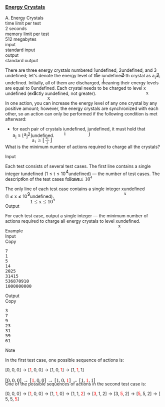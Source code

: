 <h3><a href="https://codeforces.com/contest/2111/problem/A" target="_blank" rel="noopener noreferrer">Energy Crystals</a></h3>
<div class="header"><div class="title">A. Energy Crystals</div><div class="time-limit"><div class="property-title">time limit per test</div>2 seconds</div><div class="memory-limit"><div class="property-title">memory limit per test</div>512 megabytes</div><div class="input-file input-standard"><div class="property-title">input</div>standard input</div><div class="output-file output-standard"><div class="property-title">output</div>standard output</div></div><div><p>There are three energy crystals numbered <span class="MathJax_Preview" style="color: inherit;"><span class="MJXp-math" id="MJXp-Span-1"><span class="MJXp-mn" id="MJXp-Span-2">1</span></span></span><span class="MathJax MathJax_Processed" id="MathJax-Element-1-Frame" tabindex="0" style=""><nobr><span class="math" id="MathJax-Span-1"><span style="display: inline-block; position: relative; width: 0em; height: 0px; font-size: 122%;"><span style="position: absolute;"><span class="mrow" id="MathJax-Span-2"><span class="mn" id="MathJax-Span-3" style="font-family: MathJax_Main;">1</span></span></span></span></span></nobr></span>undefined, <span class="MathJax_Preview" style="color: inherit;"><span class="MJXp-math" id="MJXp-Span-3"><span class="MJXp-mn" id="MJXp-Span-4">2</span></span></span><span class="MathJax MathJax_Processed" id="MathJax-Element-2-Frame" tabindex="0" style=""><nobr><span class="math" id="MathJax-Span-4"><span style="display: inline-block; position: relative; width: 0em; height: 0px; font-size: 122%;"><span style="position: absolute;"><span class="mrow" id="MathJax-Span-5"><span class="mn" id="MathJax-Span-6" style="font-family: MathJax_Main;">2</span></span></span></span></span></nobr></span>undefined, and <span class="MathJax_Preview" style="color: inherit;"><span class="MJXp-math" id="MJXp-Span-5"><span class="MJXp-mn" id="MJXp-Span-6">3</span></span></span><span class="MathJax MathJax_Processed" id="MathJax-Element-3-Frame" tabindex="0" style=""><nobr><span class="math" id="MathJax-Span-7"><span style="display: inline-block; position: relative; width: 0em; height: 0px; font-size: 122%;"><span style="position: absolute;"><span class="mrow" id="MathJax-Span-8"><span class="mn" id="MathJax-Span-9" style="font-family: MathJax_Main;">3</span></span></span></span></span></nobr></span>undefined; let's denote the energy level of the <span class="MathJax_Preview" style="color: inherit;"><span class="MJXp-math" id="MJXp-Span-7"><span class="MJXp-mi MJXp-italic" id="MJXp-Span-8">i</span></span></span><span class="MathJax MathJax_Processed" id="MathJax-Element-4-Frame" tabindex="0" style=""><nobr><span class="math" id="MathJax-Span-10"><span style="display: inline-block; position: relative; width: 0em; height: 0px; font-size: 122%;"><span style="position: absolute;"><span class="mrow" id="MathJax-Span-11"><span class="mi" id="MathJax-Span-12" style="font-family: MathJax_Math-italic;">i</span></span></span></span></span></nobr></span>undefined-th crystal as <span class="MathJax_Preview" style="color: inherit;"><span class="MJXp-math" id="MJXp-Span-9"><span class="MJXp-msubsup" id="MJXp-Span-10"><span class="MJXp-mi MJXp-italic" id="MJXp-Span-11" style="margin-right: 0.05em;">a</span><span class="MJXp-mi MJXp-italic MJXp-script" id="MJXp-Span-12" style="vertical-align: -0.4em;">i</span></span></span></span><span class="MathJax MathJax_Processed" id="MathJax-Element-5-Frame" tabindex="0" style=""><nobr><span class="math" id="MathJax-Span-13"><span style="display: inline-block; position: relative; width: 0em; height: 0px; font-size: 122%;"><span style="position: absolute;"><span class="mrow" id="MathJax-Span-14"><span class="msubsup" id="MathJax-Span-15"><span style="display: inline-block; position: relative; width: 0.823em; height: 0px;"><span style="position: absolute; clip: rect(3.34em, 1000.53em, 4.16em, -999.997em); top: -3.978em; left: 0em;"><span class="mi" id="MathJax-Span-16" style="font-family: MathJax_Math-italic;">a</span><span style="display: inline-block; width: 0px; height: 3.984em;"></span></span><span style="position: absolute; top: -3.803em; left: 0.53em;"><span class="mi" id="MathJax-Span-17" style="font-size: 70.7%; font-family: MathJax_Math-italic;">i</span><span style="display: inline-block; width: 0px; height: 3.984em;"></span></span></span></span></span></span></span></span></nobr></span>undefined. Initially, all of them are discharged, meaning their energy levels are equal to <span class="MathJax_Preview" style="color: inherit;"><span class="MJXp-math" id="MJXp-Span-13"><span class="MJXp-mn" id="MJXp-Span-14">0</span></span></span><span class="MathJax MathJax_Processed" id="MathJax-Element-6-Frame" tabindex="0" style=""><nobr><span class="math" id="MathJax-Span-18"><span style="display: inline-block; position: relative; width: 0em; height: 0px; font-size: 122%;"><span style="position: absolute;"><span class="mrow" id="MathJax-Span-19"><span class="mn" id="MathJax-Span-20" style="font-family: MathJax_Main;">0</span></span></span></span></span></nobr></span>undefined. Each crystal needs to be charged to level <span class="MathJax_Preview" style="color: inherit;"><span class="MJXp-math" id="MJXp-Span-15"><span class="MJXp-mi MJXp-italic" id="MJXp-Span-16">x</span></span></span><span class="MathJax MathJax_Processed" id="MathJax-Element-7-Frame" tabindex="0" style=""><nobr><span class="math" id="MathJax-Span-21"><span style="display: inline-block; position: relative; width: 0em; height: 0px; font-size: 122%;"><span style="position: absolute;"><span class="mrow" id="MathJax-Span-22"><span class="mi" id="MathJax-Span-23" style="font-family: MathJax_Math-italic;">x</span></span></span></span></span></nobr></span>undefined <span class="tex-font-style-bf">(exactly <span class="MathJax_Preview" style="color: inherit;"><span class="MJXp-math" id="MJXp-Span-17"><span class="MJXp-mi MJXp-italic" id="MJXp-Span-18">x</span></span></span><span class="MathJax MathJax_Processed" id="MathJax-Element-8-Frame" tabindex="0" style=""><nobr><span class="math" id="MathJax-Span-24"><span style="display: inline-block; position: relative; width: 0em; height: 0px; font-size: 122%;"><span style="position: absolute;"><span class="mrow" id="MathJax-Span-25"><span class="mi" id="MathJax-Span-26" style="font-family: MathJax_Math-italic;">x</span></span></span></span></span></nobr></span>undefined, not greater)</span>.</p><p>In one action, you can increase the energy level of any one crystal by any positive amount; however, the energy crystals are synchronized with each other, so an action can only be performed if the following condition is met afterward:</p><ul> <li> for each pair of crystals <span class="MathJax_Preview" style="color: inherit;"><span class="MJXp-math" id="MJXp-Span-19"><span class="MJXp-mi MJXp-italic" id="MJXp-Span-20">i</span></span></span><span class="MathJax MathJax_Processed" id="MathJax-Element-9-Frame" tabindex="0" style=""><nobr><span class="math" id="MathJax-Span-27"><span style="display: inline-block; position: relative; width: 0em; height: 0px; font-size: 122%;"><span style="position: absolute;"><span class="mrow" id="MathJax-Span-28"><span class="mi" id="MathJax-Span-29" style="font-family: MathJax_Math-italic;">i</span></span></span></span></span></nobr></span>undefined, <span class="MathJax_Preview" style="color: inherit;"><span class="MJXp-math" id="MJXp-Span-21"><span class="MJXp-mi MJXp-italic" id="MJXp-Span-22">j</span></span></span><span class="MathJax MathJax_Processed" id="MathJax-Element-10-Frame" tabindex="0" style=""><nobr><span class="math" id="MathJax-Span-30"><span style="display: inline-block; position: relative; width: 0em; height: 0px; font-size: 122%;"><span style="position: absolute;"><span class="mrow" id="MathJax-Span-31"><span class="mi" id="MathJax-Span-32" style="font-family: MathJax_Math-italic;">j</span></span></span></span></span></nobr></span>undefined, it must hold that <span class="MathJax_Preview" style="color: inherit;"><span class="MJXp-math" id="MJXp-Span-23"><span class="MJXp-msubsup" id="MJXp-Span-24"><span class="MJXp-mi MJXp-italic" id="MJXp-Span-25" style="margin-right: 0.05em;">a</span><span class="MJXp-mrow MJXp-script" id="MJXp-Span-26" style="vertical-align: -0.4em;"><span class="MJXp-mi MJXp-italic" id="MJXp-Span-27">i</span></span></span><span class="MJXp-mo" id="MJXp-Span-28" style="margin-left: 0.333em; margin-right: 0.333em;">≥</span><span class="MJXp-mo" id="MJXp-Span-29" style="margin-left: 0em; margin-right: 0em;">⌊</span><span class="MJXp-mfrac" id="MJXp-Span-30" style="vertical-align: 0.25em;"><span class="MJXp-box MJXp-script"><span class="MJXp-msubsup" id="MJXp-Span-31"><span class="MJXp-mi MJXp-italic" id="MJXp-Span-32" style="margin-right: 0.05em;">a</span><span class="MJXp-mrow MJXp-script" id="MJXp-Span-33" style="vertical-align: -0.4em;"><span class="MJXp-mi MJXp-italic" id="MJXp-Span-34">j</span></span></span></span><span class="MJXp-box" style="margin-top: -0.9em;"><span class="MJXp-denom"><span><span class="MJXp-rule" style="height: 1em; border-top: none; border-bottom: 1px solid; margin: 0.1em 0px;"></span></span><span><span class="MJXp-box MJXp-script"><span class="MJXp-mn" id="MJXp-Span-35">2</span></span></span></span></span></span><span class="MJXp-mo" id="MJXp-Span-36" style="margin-left: 0em; margin-right: 0em;">⌋</span></span></span><span class="MathJax MathJax_Processed" id="MathJax-Element-11-Frame" tabindex="0" style=""><nobr><span class="math" id="MathJax-Span-33"><span style="display: inline-block; position: relative; width: 0em; height: 0px; font-size: 122%;"><span style="position: absolute;"><span class="mrow" id="MathJax-Span-34"><span class="msubsup" id="MathJax-Span-35"><span style="display: inline-block; position: relative; width: 0.823em; height: 0px;"><span style="position: absolute; clip: rect(3.34em, 1000.53em, 4.16em, -999.997em); top: -3.978em; left: 0em;"><span class="mi" id="MathJax-Span-36" style="font-family: MathJax_Math-italic;">a</span><span style="display: inline-block; width: 0px; height: 3.984em;"></span></span><span style="position: absolute; top: -3.803em; left: 0.53em;"><span class="texatom" id="MathJax-Span-37"><span class="mrow" id="MathJax-Span-38"><span class="mi" id="MathJax-Span-39" style="font-size: 70.7%; font-family: MathJax_Math-italic;">i</span></span></span><span style="display: inline-block; width: 0px; height: 3.984em;"></span></span></span></span><span class="mo" id="MathJax-Span-40" style="font-family: MathJax_Main; padding-left: 0.296em;">≥</span><span class="mo" id="MathJax-Span-41" style="font-family: MathJax_Main; padding-left: 0.296em;">⌊</span><span class="mfrac" id="MathJax-Span-42"><span style="display: inline-block; position: relative; width: 0.764em; height: 0px; margin-right: 0.12em; margin-left: 0.12em;"><span style="position: absolute; clip: rect(3.516em, 1000.65em, 4.394em, -999.997em); top: -4.622em; left: 50%; margin-left: -0.29em;"><span class="msubsup" id="MathJax-Span-43"><span style="display: inline-block; position: relative; width: 0.647em; height: 0px;"><span style="position: absolute; clip: rect(3.516em, 1000.35em, 4.16em, -999.997em); top: -3.978em; left: 0em;"><span class="mi" id="MathJax-Span-44" style="font-size: 70.7%; font-family: MathJax_Math-italic;">a</span><span style="display: inline-block; width: 0px; height: 3.984em;"></span></span><span style="position: absolute; top: -3.861em; left: 0.354em;"><span class="texatom" id="MathJax-Span-45"><span class="mrow" id="MathJax-Span-46"><span class="mi" id="MathJax-Span-47" style="font-size: 50%; font-family: MathJax_Math-italic;">j</span></span></span><span style="display: inline-block; width: 0px; height: 3.984em;"></span></span></span></span><span style="display: inline-block; width: 0px; height: 3.984em;"></span></span><span style="position: absolute; clip: rect(3.34em, 1000.3em, 4.16em, -999.997em); top: -3.569em; left: 50%; margin-left: -0.173em;"><span class="mn" id="MathJax-Span-48" style="font-size: 70.7%; font-family: MathJax_Main;">2</span><span style="display: inline-block; width: 0px; height: 3.984em;"></span></span><span style="position: absolute; clip: rect(0.823em, 1000.76em, 1.232em, -999.997em); top: -1.285em; left: 0em;"><span style="display: inline-block; overflow: hidden; vertical-align: 0em; border-top: 1.3px solid; width: 0.764em; height: 0px;"></span><span style="display: inline-block; width: 0px; height: 1.057em;"></span></span></span></span><span class="mo" id="MathJax-Span-49" style="font-family: MathJax_Main;">⌋</span></span></span></span></span></nobr></span>undefined. </li></ul><p>What is the minimum number of actions required to charge all the crystals?</p></div><div class="input-specification"><div class="section-title">Input</div><p>Each test consists of several test cases. The first line contains a single integer <span class="MathJax_Preview" style="color: inherit;"><span class="MJXp-math" id="MJXp-Span-37"><span class="MJXp-mi MJXp-italic" id="MJXp-Span-38">t</span></span></span><span class="MathJax MathJax_Processed" id="MathJax-Element-12-Frame" tabindex="0" style=""><nobr><span class="math" id="MathJax-Span-50"><span style="display: inline-block; position: relative; width: 0em; height: 0px; font-size: 122%;"><span style="position: absolute;"><span class="mrow" id="MathJax-Span-51"><span class="mi" id="MathJax-Span-52" style="font-family: MathJax_Math-italic;">t</span></span></span></span></span></nobr></span>undefined (<span class="MathJax_Preview" style="color: inherit;"><span class="MJXp-math" id="MJXp-Span-39"><span class="MJXp-mn" id="MJXp-Span-40">1</span><span class="MJXp-mo" id="MJXp-Span-41" style="margin-left: 0.333em; margin-right: 0.333em;">≤</span><span class="MJXp-mi MJXp-italic" id="MJXp-Span-42">t</span><span class="MJXp-mo" id="MJXp-Span-43" style="margin-left: 0.333em; margin-right: 0.333em;">≤</span><span class="MJXp-msubsup" id="MJXp-Span-44"><span class="MJXp-mn" id="MJXp-Span-45" style="margin-right: 0.05em;">10</span><span class="MJXp-mrow MJXp-script" id="MJXp-Span-46" style="vertical-align: 0.5em;"><span class="MJXp-mn" id="MJXp-Span-47">4</span></span></span></span></span><span class="MathJax MathJax_Processed" id="MathJax-Element-13-Frame" tabindex="0" style=""><nobr><span class="math" id="MathJax-Span-53"><span style="display: inline-block; position: relative; width: 0em; height: 0px; font-size: 122%;"><span style="position: absolute;"><span class="mrow" id="MathJax-Span-54"><span class="mn" id="MathJax-Span-55" style="font-family: MathJax_Main;">1</span><span class="mo" id="MathJax-Span-56" style="font-family: MathJax_Main; padding-left: 0.296em;">≤</span><span class="mi" id="MathJax-Span-57" style="font-family: MathJax_Math-italic; padding-left: 0.296em;">t</span><span class="mo" id="MathJax-Span-58" style="font-family: MathJax_Main; padding-left: 0.296em;">≤</span><span class="msubsup" id="MathJax-Span-59" style="padding-left: 0.296em;"><span style="display: inline-block; position: relative; width: 1.408em; height: 0px;"><span style="position: absolute; clip: rect(3.165em, 1000.94em, 4.16em, -999.997em); top: -3.978em; left: 0em;"><span class="mn" id="MathJax-Span-60" style="font-family: MathJax_Main;">10</span><span style="display: inline-block; width: 0px; height: 3.984em;"></span></span><span style="position: absolute; top: -4.388em; left: 0.998em;"><span class="texatom" id="MathJax-Span-61"><span class="mrow" id="MathJax-Span-62"><span class="mn" id="MathJax-Span-63" style="font-size: 70.7%; font-family: MathJax_Main;">4</span></span></span><span style="display: inline-block; width: 0px; height: 3.984em;"></span></span></span></span></span></span></span></span></nobr></span>undefined)&nbsp;— the number of test cases. The description of the test cases follows.</p><p>The only line of each test case contains a single integer <span class="MathJax_Preview" style="color: inherit;"><span class="MJXp-math" id="MJXp-Span-48"><span class="MJXp-mi MJXp-italic" id="MJXp-Span-49">x</span></span></span><span class="MathJax MathJax_Processed" id="MathJax-Element-14-Frame" tabindex="0" style=""><nobr><span class="math" id="MathJax-Span-64"><span style="display: inline-block; position: relative; width: 0em; height: 0px; font-size: 122%;"><span style="position: absolute;"><span class="mrow" id="MathJax-Span-65"><span class="mi" id="MathJax-Span-66" style="font-family: MathJax_Math-italic;">x</span></span></span></span></span></nobr></span>undefined (<span class="MathJax_Preview" style="color: inherit;"><span class="MJXp-math" id="MJXp-Span-50"><span class="MJXp-mn" id="MJXp-Span-51">1</span><span class="MJXp-mo" id="MJXp-Span-52" style="margin-left: 0.333em; margin-right: 0.333em;">≤</span><span class="MJXp-mi MJXp-italic" id="MJXp-Span-53">x</span><span class="MJXp-mo" id="MJXp-Span-54" style="margin-left: 0.333em; margin-right: 0.333em;">≤</span><span class="MJXp-msubsup" id="MJXp-Span-55"><span class="MJXp-mn" id="MJXp-Span-56" style="margin-right: 0.05em;">10</span><span class="MJXp-mrow MJXp-script" id="MJXp-Span-57" style="vertical-align: 0.5em;"><span class="MJXp-mn" id="MJXp-Span-58">9</span></span></span></span></span><span class="MathJax MathJax_Processed" id="MathJax-Element-15-Frame" tabindex="0" style=""><nobr><span class="math" id="MathJax-Span-67"><span style="display: inline-block; position: relative; width: 0em; height: 0px; font-size: 122%;"><span style="position: absolute;"><span class="mrow" id="MathJax-Span-68"><span class="mn" id="MathJax-Span-69" style="font-family: MathJax_Main;">1</span><span class="mo" id="MathJax-Span-70" style="font-family: MathJax_Main; padding-left: 0.296em;">≤</span><span class="mi" id="MathJax-Span-71" style="font-family: MathJax_Math-italic; padding-left: 0.296em;">x</span><span class="mo" id="MathJax-Span-72" style="font-family: MathJax_Main; padding-left: 0.296em;">≤</span><span class="msubsup" id="MathJax-Span-73" style="padding-left: 0.296em;"><span style="display: inline-block; position: relative; width: 1.408em; height: 0px;"><span style="position: absolute; clip: rect(3.165em, 1000.94em, 4.16em, -999.997em); top: -3.978em; left: 0em;"><span class="mn" id="MathJax-Span-74" style="font-family: MathJax_Main;">10</span><span style="display: inline-block; width: 0px; height: 3.984em;"></span></span><span style="position: absolute; top: -4.388em; left: 0.998em;"><span class="texatom" id="MathJax-Span-75"><span class="mrow" id="MathJax-Span-76"><span class="mn" id="MathJax-Span-77" style="font-size: 70.7%; font-family: MathJax_Main;">9</span></span></span><span style="display: inline-block; width: 0px; height: 3.984em;"></span></span></span></span></span></span></span></span></nobr></span>undefined).</p></div><div class="output-specification"><div class="section-title">Output</div><p>For each test case, output a single integer&nbsp;— the minimum number of actions required to charge all energy crystals to level <span class="MathJax_Preview" style="color: inherit;"><span class="MJXp-math" id="MJXp-Span-59"><span class="MJXp-mi MJXp-italic" id="MJXp-Span-60">x</span></span></span><span class="MathJax MathJax_Processed" id="MathJax-Element-16-Frame" tabindex="0" style=""><nobr><span class="math" id="MathJax-Span-78"><span style="display: inline-block; position: relative; width: 0em; height: 0px; font-size: 122%;"><span style="position: absolute;"><span class="mrow" id="MathJax-Span-79"><span class="mi" id="MathJax-Span-80" style="font-family: MathJax_Math-italic;">x</span></span></span></span></span></nobr></span>undefined.</p></div><div class="sample-tests"><div class="section-title">Example</div><div class="sample-test"><div class="input"><div class="title">Input<div title="Copy" data-clipboard-target="#id0014077725131686802" id="id004793808190576824" class="input-output-copier">Copy</div></div><pre id="id0014077725131686802"><div class="test-example-line test-example-line-even test-example-line-0">7</div><div class="test-example-line test-example-line-odd test-example-line-1">1</div><div class="test-example-line test-example-line-even test-example-line-2">5</div><div class="test-example-line test-example-line-odd test-example-line-3">14</div><div class="test-example-line test-example-line-even test-example-line-4">2025</div><div class="test-example-line test-example-line-odd test-example-line-5">31415</div><div class="test-example-line test-example-line-even test-example-line-6">536870910</div><div class="test-example-line test-example-line-odd test-example-line-7">1000000000</div></pre></div><div class="output"><div class="title">Output<div title="Copy" data-clipboard-target="#id0033265781942548156" id="id005314051693342139" class="input-output-copier">Copy</div></div><pre id="id0033265781942548156">3
7
9
23
31
59
61
</pre></div></div></div><div class="note"><div class="section-title">Note</div><p>In the first test case, one possible sequence of actions is:</p><p><span class="MathJax_Preview" style="color: inherit;"><span class="MJXp-math MJXp-display" id="MJXp-Span-61"><span class="MJXp-mo" id="MJXp-Span-62" style="margin-left: 0em; margin-right: 0em;">[</span><span class="MJXp-mn" id="MJXp-Span-63">0</span><span class="MJXp-mo" id="MJXp-Span-64" style="margin-left: 0em; margin-right: 0.222em;">,</span><span class="MJXp-mn" id="MJXp-Span-65">0</span><span class="MJXp-mo" id="MJXp-Span-66" style="margin-left: 0em; margin-right: 0.222em;">,</span><span class="MJXp-mn" id="MJXp-Span-67">0</span><span class="MJXp-mo" id="MJXp-Span-68" style="margin-left: 0em; margin-right: 0em;">]</span><span class="MJXp-mo" id="MJXp-Span-69" style="margin-left: 0.333em; margin-right: 0.333em;">→</span><span class="MJXp-mo" id="MJXp-Span-70" style="margin-left: 0em; margin-right: 0em;">[</span><span class="MJXp-mstyle" id="MJXp-Span-71" style="color: red;"><span class="MJXp-mn" id="MJXp-Span-72">1</span></span><span class="MJXp-mo" id="MJXp-Span-73" style="margin-left: 0em; margin-right: 0.222em;">,</span><span class="MJXp-mn" id="MJXp-Span-74">0</span><span class="MJXp-mo" id="MJXp-Span-75" style="margin-left: 0em; margin-right: 0.222em;">,</span><span class="MJXp-mn" id="MJXp-Span-76">0</span><span class="MJXp-mo" id="MJXp-Span-77" style="margin-left: 0em; margin-right: 0em;">]</span><span class="MJXp-mo" id="MJXp-Span-78" style="margin-left: 0.333em; margin-right: 0.333em;">→</span><span class="MJXp-mo" id="MJXp-Span-79" style="margin-left: 0em; margin-right: 0em;">[</span><span class="MJXp-mn" id="MJXp-Span-80">1</span><span class="MJXp-mo" id="MJXp-Span-81" style="margin-left: 0em; margin-right: 0.222em;">,</span><span class="MJXp-mn" id="MJXp-Span-82">0</span><span class="MJXp-mo" id="MJXp-Span-83" style="margin-left: 0em; margin-right: 0.222em;">,</span><span class="MJXp-mstyle" id="MJXp-Span-84" style="color: red;"><span class="MJXp-mn" id="MJXp-Span-85">1</span></span><span class="MJXp-mo" id="MJXp-Span-86" style="margin-left: 0em; margin-right: 0em;">]</span><span class="MJXp-mo" id="MJXp-Span-87" style="margin-left: 0.333em; margin-right: 0.333em;">→</span><span class="MJXp-mo" id="MJXp-Span-88" style="margin-left: 0em; margin-right: 0em;">[</span><span class="MJXp-mn" id="MJXp-Span-89">1</span><span class="MJXp-mo" id="MJXp-Span-90" style="margin-left: 0em; margin-right: 0.222em;">,</span><span class="MJXp-mstyle" id="MJXp-Span-91" style="color: red;"><span class="MJXp-mn" id="MJXp-Span-92">1</span></span><span class="MJXp-mo" id="MJXp-Span-93" style="margin-left: 0em; margin-right: 0.222em;">,</span><span class="MJXp-mn" id="MJXp-Span-94">1</span><span class="MJXp-mo" id="MJXp-Span-95" style="margin-left: 0em; margin-right: 0em;">]</span></span></span><div class="MathJax_Display MathJax_Processed"><span class="MathJax" id="MathJax-Element-17-Frame" tabindex="0" style=""><nobr><span class="math" id="MathJax-Span-81"><span style="display: inline-block; position: relative; width: 0em; height: 0px; font-size: 122%;"><span style="position: absolute;"><span class="mrow" id="MathJax-Span-82"><span class="mo" id="MathJax-Span-83" style="font-family: MathJax_Main;">[</span><span class="mn" id="MathJax-Span-84" style="font-family: MathJax_Main;">0</span><span class="mo" id="MathJax-Span-85" style="font-family: MathJax_Main;">,</span><span class="mn" id="MathJax-Span-86" style="font-family: MathJax_Main; padding-left: 0.179em;">0</span><span class="mo" id="MathJax-Span-87" style="font-family: MathJax_Main;">,</span><span class="mn" id="MathJax-Span-88" style="font-family: MathJax_Main; padding-left: 0.179em;">0</span><span class="mo" id="MathJax-Span-89" style="font-family: MathJax_Main;">]</span><span class="mo" id="MathJax-Span-90" style="font-family: MathJax_Main; padding-left: 0.296em;">→</span><span class="mo" id="MathJax-Span-91" style="font-family: MathJax_Main; padding-left: 0.296em;">[</span><span class="mstyle" id="MathJax-Span-92" style="color: red;"><span class="mrow" id="MathJax-Span-93" style="color: red;"><span class="mn" id="MathJax-Span-94" style="font-family: MathJax_Main; color: red;">1</span></span></span><span class="mo" id="MathJax-Span-95" style="font-family: MathJax_Main;">,</span><span class="mn" id="MathJax-Span-96" style="font-family: MathJax_Main; padding-left: 0.179em;">0</span><span class="mo" id="MathJax-Span-97" style="font-family: MathJax_Main;">,</span><span class="mn" id="MathJax-Span-98" style="font-family: MathJax_Main; padding-left: 0.179em;">0</span><span class="mo" id="MathJax-Span-99" style="font-family: MathJax_Main;">]</span><span class="mo" id="MathJax-Span-100" style="font-family: MathJax_Main; padding-left: 0.296em;">→</span><span class="mo" id="MathJax-Span-101" style="font-family: MathJax_Main; padding-left: 0.296em;">[</span><span class="mn" id="MathJax-Span-102" style="font-family: MathJax_Main;">1</span><span class="mo" id="MathJax-Span-103" style="font-family: MathJax_Main;">,</span><span class="mn" id="MathJax-Span-104" style="font-family: MathJax_Main; padding-left: 0.179em;">0</span><span class="mo" id="MathJax-Span-105" style="font-family: MathJax_Main;">,</span><span class="mstyle" id="MathJax-Span-106" style="padding-left: 0.179em; color: red;"><span class="mrow" id="MathJax-Span-107" style="color: red;"><span class="mn" id="MathJax-Span-108" style="font-family: MathJax_Main; color: red;">1</span></span></span><span class="mo" id="MathJax-Span-109" style="font-family: MathJax_Main;">]</span><span class="mo" id="MathJax-Span-110" style="font-family: MathJax_Main; padding-left: 0.296em;">→</span><span class="mo" id="MathJax-Span-111" style="font-family: MathJax_Main; padding-left: 0.296em;">[</span><span class="mn" id="MathJax-Span-112" style="font-family: MathJax_Main;">1</span><span class="mo" id="MathJax-Span-113" style="font-family: MathJax_Main;">,</span><span class="mstyle" id="MathJax-Span-114" style="padding-left: 0.179em; color: red;"><span class="mrow" id="MathJax-Span-115" style="color: red;"><span class="mn" id="MathJax-Span-116" style="font-family: MathJax_Main; color: red;">1</span></span></span><span class="mo" id="MathJax-Span-117" style="font-family: MathJax_Main;">,</span><span class="mn" id="MathJax-Span-118" style="font-family: MathJax_Main; padding-left: 0.179em;">1</span><span class="mo" id="MathJax-Span-119" style="font-family: MathJax_Main;">]</span></span></span></span></span></nobr></span></div><script type="math/tex; mode=display" id="MathJax-Element-17">[0, 0, 0] \to [\color{red}{1}, 0, 0] \to [1, 0, \color{red}{1}] \to [1, \color{red}{1}, 1]</script></p><p>One of the possible sequences of actions in the second test case is:</p><p><span class="MathJax_Preview" style="color: inherit;"><span class="MJXp-math MJXp-display" id="MJXp-Span-96"><span class="MJXp-mo" id="MJXp-Span-97" style="margin-left: 0em; margin-right: 0em;">[</span><span class="MJXp-mn" id="MJXp-Span-98">0</span><span class="MJXp-mo" id="MJXp-Span-99" style="margin-left: 0em; margin-right: 0.222em;">,</span><span class="MJXp-mn" id="MJXp-Span-100">0</span><span class="MJXp-mo" id="MJXp-Span-101" style="margin-left: 0em; margin-right: 0.222em;">,</span><span class="MJXp-mn" id="MJXp-Span-102">0</span><span class="MJXp-mo" id="MJXp-Span-103" style="margin-left: 0em; margin-right: 0em;">]</span><span class="MJXp-mo" id="MJXp-Span-104" style="margin-left: 0.333em; margin-right: 0.333em;">→</span><span class="MJXp-mo" id="MJXp-Span-105" style="margin-left: 0em; margin-right: 0em;">[</span><span class="MJXp-mstyle" id="MJXp-Span-106" style="color: red;"><span class="MJXp-mn" id="MJXp-Span-107">1</span></span><span class="MJXp-mo" id="MJXp-Span-108" style="margin-left: 0em; margin-right: 0.222em;">,</span><span class="MJXp-mn" id="MJXp-Span-109">0</span><span class="MJXp-mo" id="MJXp-Span-110" style="margin-left: 0em; margin-right: 0.222em;">,</span><span class="MJXp-mn" id="MJXp-Span-111">0</span><span class="MJXp-mo" id="MJXp-Span-112" style="margin-left: 0em; margin-right: 0em;">]</span><span class="MJXp-mo" id="MJXp-Span-113" style="margin-left: 0.333em; margin-right: 0.333em;">→</span><span class="MJXp-mo" id="MJXp-Span-114" style="margin-left: 0em; margin-right: 0em;">[</span><span class="MJXp-mn" id="MJXp-Span-115">1</span><span class="MJXp-mo" id="MJXp-Span-116" style="margin-left: 0em; margin-right: 0.222em;">,</span><span class="MJXp-mstyle" id="MJXp-Span-117" style="color: red;"><span class="MJXp-mn" id="MJXp-Span-118">1</span></span><span class="MJXp-mo" id="MJXp-Span-119" style="margin-left: 0em; margin-right: 0.222em;">,</span><span class="MJXp-mn" id="MJXp-Span-120">0</span><span class="MJXp-mo" id="MJXp-Span-121" style="margin-left: 0em; margin-right: 0em;">]</span><span class="MJXp-mo" id="MJXp-Span-122" style="margin-left: 0.333em; margin-right: 0.333em;">→</span><span class="MJXp-mo" id="MJXp-Span-123" style="margin-left: 0em; margin-right: 0em;">[</span><span class="MJXp-mn" id="MJXp-Span-124">1</span><span class="MJXp-mo" id="MJXp-Span-125" style="margin-left: 0em; margin-right: 0.222em;">,</span><span class="MJXp-mn" id="MJXp-Span-126">1</span><span class="MJXp-mo" id="MJXp-Span-127" style="margin-left: 0em; margin-right: 0.222em;">,</span><span class="MJXp-mstyle" id="MJXp-Span-128" style="color: red;"><span class="MJXp-mn" id="MJXp-Span-129">2</span></span><span class="MJXp-mo" id="MJXp-Span-130" style="margin-left: 0em; margin-right: 0em;">]</span><span class="MJXp-mo" id="MJXp-Span-131" style="margin-left: 0.333em; margin-right: 0.333em;">→</span><span class="MJXp-mo" id="MJXp-Span-132" style="margin-left: 0em; margin-right: 0em;">[</span><span class="MJXp-mstyle" id="MJXp-Span-133" style="color: red;"><span class="MJXp-mn" id="MJXp-Span-134">3</span></span><span class="MJXp-mo" id="MJXp-Span-135" style="margin-left: 0em; margin-right: 0.222em;">,</span><span class="MJXp-mn" id="MJXp-Span-136">1</span><span class="MJXp-mo" id="MJXp-Span-137" style="margin-left: 0em; margin-right: 0.222em;">,</span><span class="MJXp-mn" id="MJXp-Span-138">2</span><span class="MJXp-mo" id="MJXp-Span-139" style="margin-left: 0em; margin-right: 0em;">]</span><span class="MJXp-mo" id="MJXp-Span-140" style="margin-left: 0.333em; margin-right: 0.333em;">→</span><span class="MJXp-mo" id="MJXp-Span-141" style="margin-left: 0em; margin-right: 0em;">[</span><span class="MJXp-mn" id="MJXp-Span-142">3</span><span class="MJXp-mo" id="MJXp-Span-143" style="margin-left: 0em; margin-right: 0.222em;">,</span><span class="MJXp-mstyle" id="MJXp-Span-144" style="color: red;"><span class="MJXp-mn" id="MJXp-Span-145">5</span></span><span class="MJXp-mo" id="MJXp-Span-146" style="margin-left: 0em; margin-right: 0.222em;">,</span><span class="MJXp-mn" id="MJXp-Span-147">2</span><span class="MJXp-mo" id="MJXp-Span-148" style="margin-left: 0em; margin-right: 0em;">]</span><span class="MJXp-mo" id="MJXp-Span-149" style="margin-left: 0.333em; margin-right: 0.333em;">→</span><span class="MJXp-mo" id="MJXp-Span-150" style="margin-left: 0em; margin-right: 0em;">[</span><span class="MJXp-mstyle" id="MJXp-Span-151" style="color: red;"><span class="MJXp-mn" id="MJXp-Span-152">5</span></span><span class="MJXp-mo" id="MJXp-Span-153" style="margin-left: 0em; margin-right: 0.222em;">,</span><span class="MJXp-mn" id="MJXp-Span-154">5</span><span class="MJXp-mo" id="MJXp-Span-155" style="margin-left: 0em; margin-right: 0.222em;">,</span><span class="MJXp-mn" id="MJXp-Span-156">2</span><span class="MJXp-mo" id="MJXp-Span-157" style="margin-left: 0em; margin-right: 0em;">]</span><span class="MJXp-mo" id="MJXp-Span-158" style="margin-left: 0.333em; margin-right: 0.333em;">→</span><span class="MJXp-mo" id="MJXp-Span-159" style="margin-left: 0em; margin-right: 0em;">[</span><span class="MJXp-mn" id="MJXp-Span-160">5</span><span class="MJXp-mo" id="MJXp-Span-161" style="margin-left: 0em; margin-right: 0.222em;">,</span><span class="MJXp-mn" id="MJXp-Span-162">5</span><span class="MJXp-mo" id="MJXp-Span-163" style="margin-left: 0em; margin-right: 0.222em;">,</span><span class="MJXp-mstyle" id="MJXp-Span-164" style="color: red;"><span class="MJXp-mn" id="MJXp-Span-165">5</span></span><span class="MJXp-mo" id="MJXp-Span-166" style="margin-left: 0em; margin-right: 0em;">]</span></span></span><div class="MathJax_Display MathJax_Processing"><span class="MathJax" id="MathJax-Element-18-Frame" tabindex="0"></span></div><script type="math/tex; mode=display" id="MathJax-Element-18">[0, 0, 0] \to [\color{red}{1}, 0, 0] \to [1, \color{red}{1}, 0] \to [1, 1, \color{red}{2}] \to [\color{red}{3}, 1, 2] \to [3, \color{red}{5}, 2] \to [\color{red}{5}, 5, 2] \to [5, 5, \color{red}{5}]</script></p></div>